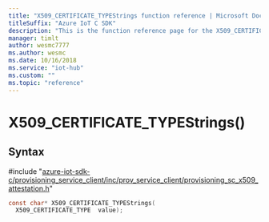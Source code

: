 ```yaml
---                             
title: "X509_CERTIFICATE_TYPEStrings function reference | Microsoft Docs" 
titleSuffix: "Azure IoT C SDK"            
description: "This is the function reference page for the X509_CERTIFICATE_TYPEStrings() function in the Azure IoT C SDK. This SDK is used with Azure IoT Hub and Azure IoT Hub Device Provisioning Service"            
manager: timlt                 
author: wesmc7777              
ms.author: wesmc               
ms.date: 10/16/2018                    
ms.service: "iot-hub"             
ms.custom: ""                
ms.topic: "reference"        
---                            
```


# X509_CERTIFICATE_TYPEStrings()

## Syntax

\#include "[azure-iot-sdk-c/provisioning_service_client/inc/prov_service_client/provisioning_sc_x509_attestation.h](../provisioning-sc-x509-attestation-h.md)"  
```C
const char* X509_CERTIFICATE_TYPEStrings(
  X509_CERTIFICATE_TYPE  value);
```

